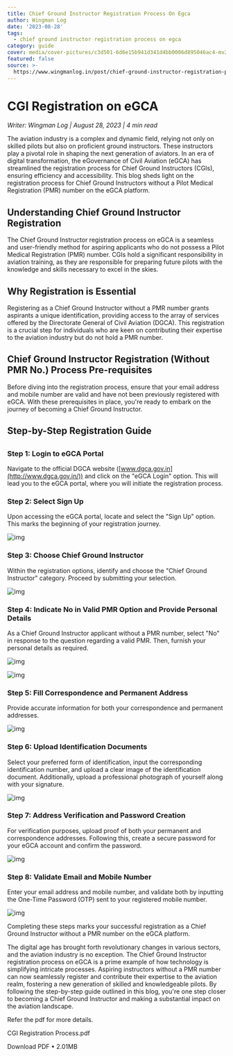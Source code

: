 ```yaml
---
title: Chief Ground Instructor Registration Process On Egca
author: Wingman Log
date: '2023-08-28'
tags:
  - chief ground instructor registration process on egca
category: guide
cover: media/cover-pictures/c3d501-6d6e15b941d341d4bb0006d895046ac4-mv2-8e0a0dd5.png
featured: false
source: >-
  https://www.wingmanlog.in/post/chief-ground-instructor-registration-process-on-egca
---
```


# CGI Registration on eGCA

*Writer: Wingman Log | August 28, 2023 | 4 min read*

The aviation industry is a complex and dynamic field, relying not only on skilled pilots but also on proficient ground instructors. These instructors play a pivotal role in shaping the next generation of aviators. In an era of digital transformation, the eGovernance of Civil Aviation (eGCA) has streamlined the registration process for Chief Ground Instructors (CGIs), ensuring efficiency and accessibility. This blog sheds light on the registration process for Chief Ground Instructors without a Pilot Medical Registration (PMR) number on the eGCA platform.

## Understanding Chief Ground Instructor Registration

The Chief Ground Instructor registration process on eGCA is a seamless and user-friendly method for aspiring applicants who do not possess a Pilot Medical Registration (PMR) number. CGIs hold a significant responsibility in aviation training, as they are responsible for preparing future pilots with the knowledge and skills necessary to excel in the skies.

## Why Registration is Essential

Registering as a Chief Ground Instructor without a PMR number grants aspirants a unique identification, providing access to the array of services offered by the Directorate General of Civil Aviation (DGCA). This registration is a crucial step for individuals who are keen on contributing their expertise to the aviation industry but do not hold a PMR number.

## Chief Ground Instructor Registration (Without PMR No.) Process Pre-requisites

Before diving into the registration process, ensure that your email address and mobile number are valid and have not been previously registered with eGCA. With these prerequisites in place, you're ready to embark on the journey of becoming a Chief Ground Instructor.

## Step-by-Step Registration Guide

##   

### Step 1: Login to eGCA Portal

Navigate to the official DGCA website ([www.dgca.gov.in](http://www.dgca.gov.in/)) and click on the "eGCA Login" option. This will lead you to the eGCA portal, where you will initiate the registration process.

### Step 2: Select Sign Up

Upon accessing the eGCA portal, locate and select the "Sign Up" option. This marks the beginning of your registration journey.

![img](media/blog-media/c3d501-335f4ae3ec3c4c0c8a49f83aa2935c49-mv2-31b581f8.png)

### Step 3: Choose Chief Ground Instructor

Within the registration options, identify and choose the "Chief Ground Instructor" category. Proceed by submitting your selection.

![img](media/blog-media/c3d501-fae3f399f48d4b3385233c39581a392c-mv2-87229d31.png)

### Step 4: Indicate No in Valid PMR Option and Provide Personal Details

As a Chief Ground Instructor applicant without a PMR number, select "No" in response to the question regarding a valid PMR. Then, furnish your personal details as required.

![img](media/blog-media/c3d501-7dac9911bc1b475f97824fd1f3730c96-mv2-b3bc284c.png)

![img](media/blog-media/c3d501-8a468b93aba44c729b15421abb3061bc-mv2-b77d0da9.png)

### Step 5: Fill Correspondence and Permanent Address

Provide accurate information for both your correspondence and permanent addresses.

![img](media/blog-media/c3d501-4161dcf378ee45a19853618531ed1434-mv2-0a68d6e7.png)

### Step 6: Upload Identification Documents

Select your preferred form of identification, input the corresponding identification number, and upload a clear image of the identification document. Additionally, upload a professional photograph of yourself along with your signature.

![img](media/blog-media/c3d501-913ffc3a47c44e7ab03e8bf4e85f575a-mv2-2f5586f4.png)

### Step 7: Address Verification and Password Creation

For verification purposes, upload proof of both your permanent and correspondence addresses. Following this, create a secure password for your eGCA account and confirm the password.

![img](media/blog-media/c3d501-cc4fdbc4dc65498f8b826e5707a6fa44-mv2-f6b0fc9d.png)

### Step 8: Validate Email and Mobile Number

Enter your email address and mobile number, and validate both by inputting the One-Time Password (OTP) sent to your registered mobile number.

![img](media/blog-media/c3d501-0b179a6c25464393958250a5491e469a-mv2-0e973626.png)

Completing these steps marks your successful registration as a Chief Ground Instructor without a PMR number on the eGCA platform.

The digital age has brought forth revolutionary changes in various sectors, and the aviation industry is no exception. The Chief Ground Instructor registration process on eGCA is a prime example of how technology is simplifying intricate processes. Aspiring instructors without a PMR number can now seamlessly register and contribute their expertise to the aviation realm, fostering a new generation of skilled and knowledgeable pilots. By following the step-by-step guide outlined in this blog, you're one step closer to becoming a Chief Ground Instructor and making a substantial impact on the aviation landscape.

Refer the pdf for more details.

CGI Registration Process.pdf

Download PDF • 2.01MB
